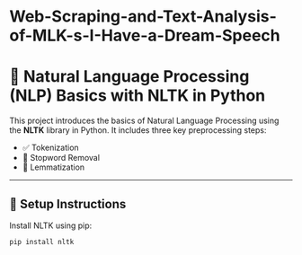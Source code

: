 # Web-Scraping-and-Text-Analysis-of-MLK-s-I-Have-a-Dream-Speech

# 🧠 Natural Language Processing (NLP) Basics with NLTK in Python

This project introduces the basics of Natural Language Processing using the **NLTK** library in Python. It includes three key preprocessing steps:

- ✅ Tokenization
- 🚫 Stopword Removal
- 🌱 Lemmatization

---

## 🔧 Setup Instructions

Install NLTK using pip:

```bash
pip install nltk
